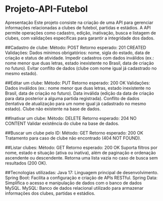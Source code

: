 # Projeto-API-Futebol

Apresentação
Este projeto consiste na criação de uma API para gerenciar informações relacionadas a clubes de futebol, partidas e estádios. A API permite operações como cadastro, edição, inativação, busca e listagem de clubes, com validações específicas para garantir a integridade dos dados.


##Cadastro de clube:
Método: POST
Retorno esperado: 201 CREATED
Validações:
Dados mínimos obrigatórios: nome, sigla do estado, data de criação e status de atividade.
Impedir cadastros com dados inválidos (ex.: nome menor que duas letras, estado inexistente no Brasil, data de criação no futuro).
Evitar conflito de dados (clube com nome igual já cadastrado no mesmo estado).

##Editar um clube:
Método: PUT
Retorno esperado: 200 OK
Validações:
Dados inválidos (ex.: nome menor que duas letras, estado inexistente no Brasil, data de criação no futuro).
Data inválida (edição da data de criação para data posterior a alguma partida registrada).
Conflito de dados (tentativa de atualização para um nome igual já cadastrado no mesmo estado).
Clube não existente na base de dados.

##Inativar um clube:
Método: DELETE
Retorno esperado: 204 NO CONTENT
Validar existência do clube na base de dados.

##Buscar um clube pelo ID:
Método: GET
Retorno esperado: 200 OK
Tratamento para caso de clube não encontrado (404 NOT FOUND).

##Listar clubes:
Método: GET
Retorno esperado: 200 OK
Suporta filtros por nome, estado e situação (ativa ou inativa), além de paginação e ordenação ascendente ou descendente.
Retorna uma lista vazia no caso de busca sem resultados (200 OK).

##Tecnologias utilizadas:
Java 17: Linguagem principal de desenvolvimento.
Spring Boot: Facilita a configuração e criação de APIs RESTful.
Spring Data: Simplifica o acesso e manipulação de dados com o banco de dados MySQL.
MySQL: Banco de dados relacional utilizado para armazenar informações dos clubes, partidas e estádios.
